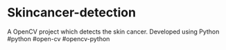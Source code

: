 # Skincancer-detection
A OpenCV project which detects the skin cancer. Developed using Python #python #open-cv #opencv-python
